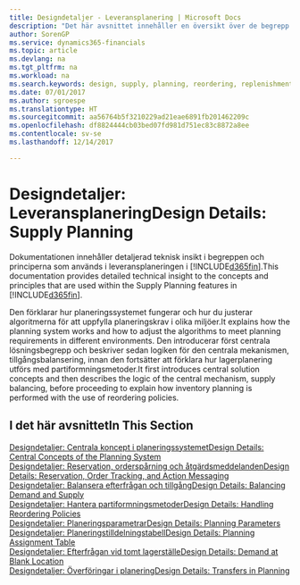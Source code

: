 ```yaml
---
title: Designdetaljer - Leveransplanering | Microsoft Docs
description: "Det här avsnittet innehåller en översikt över de begrepp och metoder som används inom leveransplaneringsfunktionerna i Dynamics 365."
author: SorenGP
ms.service: dynamics365-financials
ms.topic: article
ms.devlang: na
ms.tgt_pltfrm: na
ms.workload: na
ms.search.keywords: design, supply, planning, reordering, replenishment
ms.date: 07/01/2017
ms.author: sgroespe
ms.translationtype: HT
ms.sourcegitcommit: aa56764b5f3210229ad21eae6891fb201462209c
ms.openlocfilehash: df8824444cb03bed07fd981d751ec83c8872a8ee
ms.contentlocale: sv-se
ms.lasthandoff: 12/14/2017

---
```

# <a name="design-details-supply-planning"></a><span data-ttu-id="f31f8-103">Designdetaljer: Leveransplanering</span><span class="sxs-lookup"><span data-stu-id="f31f8-103">Design Details: Supply Planning</span></span>
<span data-ttu-id="f31f8-104">Dokumentationen innehåller detaljerad teknisk insikt i begreppen och principerna som används i leveransplaneringen i [!INCLUDE[d365fin](includes/d365fin_md.md)].</span><span class="sxs-lookup"><span data-stu-id="f31f8-104">This documentation provides detailed technical insight to the concepts and principles that are used within the Supply Planning features in [!INCLUDE[d365fin](includes/d365fin_md.md)].</span></span>  

<span data-ttu-id="f31f8-105">Den förklarar hur planeringssystemet fungerar och hur du justerar algoritmerna för att uppfylla planeringskrav i olika miljöer.</span><span class="sxs-lookup"><span data-stu-id="f31f8-105">It explains how the planning system works and how to adjust the algorithms to meet planning requirements in different environments.</span></span> <span data-ttu-id="f31f8-106">Den introducerar först centrala lösningsbegrepp och beskriver sedan logiken för den centrala mekanismen, tillgångsbalansering, innan den fortsätter att förklara hur lagerplanering utförs med partiformningsmetoder.</span><span class="sxs-lookup"><span data-stu-id="f31f8-106">It first introduces central solution concepts and then describes the logic of the central mechanism, supply balancing, before proceeding to explain how inventory planning is performed with the use of reordering policies.</span></span>  

## <a name="in-this-section"></a><span data-ttu-id="f31f8-107">I det här avsnittet</span><span class="sxs-lookup"><span data-stu-id="f31f8-107">In This Section</span></span>  
[<span data-ttu-id="f31f8-108">Designdetaljer: Centrala koncept i planeringssystemet</span><span class="sxs-lookup"><span data-stu-id="f31f8-108">Design Details: Central Concepts of the Planning System</span></span>](design-details-central-concepts-of-the-planning-system.md)  
[<span data-ttu-id="f31f8-109">Designdetaljer: Reservation, orderspårning och åtgärdsmeddelanden</span><span class="sxs-lookup"><span data-stu-id="f31f8-109">Design Details: Reservation, Order Tracking, and Action Messaging</span></span>](design-details-reservation-order-tracking-and-action-messaging.md)  
[<span data-ttu-id="f31f8-110">Designdetaljer: Balansera efterfrågan och tillgång</span><span class="sxs-lookup"><span data-stu-id="f31f8-110">Design Details: Balancing Demand and Supply</span></span>](design-details-balancing-demand-and-supply.md)  
[<span data-ttu-id="f31f8-111">Designdetaljer: Hantera partiformningsmetoder</span><span class="sxs-lookup"><span data-stu-id="f31f8-111">Design Details: Handling Reordering Policies</span></span>](design-details-handling-reordering-policies.md)  
[<span data-ttu-id="f31f8-112">Designdetaljer: Planeringsparametrar</span><span class="sxs-lookup"><span data-stu-id="f31f8-112">Design Details: Planning Parameters</span></span>](design-details-planning-parameters.md)  
[<span data-ttu-id="f31f8-113">Designdetaljer: Planeringstilldelningstabell</span><span class="sxs-lookup"><span data-stu-id="f31f8-113">Design Details: Planning Assignment Table</span></span>](design-details-planning-assignment-table.md)  
[<span data-ttu-id="f31f8-114">Designdetaljer: Efterfrågan vid tomt lagerställe</span><span class="sxs-lookup"><span data-stu-id="f31f8-114">Design Details: Demand at Blank Location</span></span>](design-details-demand-at-blank-location.md)  
[<span data-ttu-id="f31f8-115">Designdetaljer: Överföringar i planering</span><span class="sxs-lookup"><span data-stu-id="f31f8-115">Design Details: Transfers in Planning</span></span>](design-details-transfers-in-planning.md)

